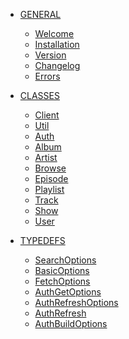- <a href="/" class="sidebar-nav-head">GENERAL</a>
    - [Welcome](/)
    - [Installation](/basics/installation)
    - [Version](/basics/version)
    - [Changelog](/changelog)
    - [Errors](/errors)

- <a href="/class/client" class="sidebar-nav-head">CLASSES</a>
    - [Client](/class/client)
    - [Util](/class/util)
    - [Auth](/class/auth)
    - [Album](/class/album)
    - [Artist](/class/artist)
    - [Browse](/class/browse)
    - [Episode](/class/episode)
    - [Playlist](/class/playlist)
    - [Track](/class/track)
    - [Show](/class/show)
    - [User](/class/user)

- <a href="/typedef/searchoptions" class="sidebar-nav-head">TYPEDEFS</a>
    - [SearchOptions](/typedef/searchoptions)
    - [BasicOptions](/typedef/basicoptions)
    - [FetchOptions](/typedef/fetchoptions)
    - [AuthGetOptions](/typedef/authgetoptions)
    - [AuthRefreshOptions](/typedef/authrefreshoptions)
    - [AuthRefresh](/typedef/authrefresh)
    - [AuthBuildOptions](/typedef/authbuildoptions)